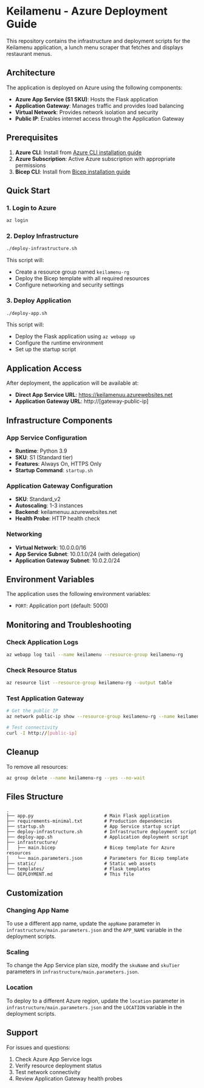 # Keilamenu - Azure Deployment Guide

This repository contains the infrastructure and deployment scripts for the Keilamenu application, a lunch menu scraper that fetches and displays restaurant menus.

## Architecture

The application is deployed on Azure using the following components:
- **Azure App Service (S1 SKU)**: Hosts the Flask application
- **Application Gateway**: Manages traffic and provides load balancing
- **Virtual Network**: Provides network isolation and security
- **Public IP**: Enables internet access through the Application Gateway

## Prerequisites

1. **Azure CLI**: Install from [Azure CLI installation guide](https://docs.microsoft.com/en-us/cli/azure/install-azure-cli)
2. **Azure Subscription**: Active Azure subscription with appropriate permissions
3. **Bicep CLI**: Install from [Bicep installation guide](https://docs.microsoft.com/en-us/azure/azure-resource-manager/bicep/install)

## Quick Start

### 1. Login to Azure
```bash
az login
```

### 2. Deploy Infrastructure
```bash
./deploy-infrastructure.sh
```

This script will:
- Create a resource group named `keilamenu-rg`
- Deploy the Bicep template with all required resources
- Configure networking and security settings

### 3. Deploy Application
```bash
./deploy-app.sh
```

This script will:
- Deploy the Flask application using `az webapp up`
- Configure the runtime environment
- Set up the startup script

## Application Access

After deployment, the application will be available at:
- **Direct App Service URL**: https://keilamenuu.azurewebsites.net
- **Application Gateway URL**: http://[gateway-public-ip]

## Infrastructure Components

### App Service Configuration
- **Runtime**: Python 3.9
- **SKU**: S1 (Standard tier)
- **Features**: Always On, HTTPS Only
- **Startup Command**: `startup.sh`

### Application Gateway Configuration
- **SKU**: Standard_v2
- **Autoscaling**: 1-3 instances
- **Backend**: keilamenuu.azurewebsites.net
- **Health Probe**: HTTP health check

### Networking
- **Virtual Network**: 10.0.0.0/16
- **App Service Subnet**: 10.0.1.0/24 (with delegation)
- **Application Gateway Subnet**: 10.0.2.0/24

## Environment Variables

The application uses the following environment variables:
- `PORT`: Application port (default: 5000)

## Monitoring and Troubleshooting

### Check Application Logs
```bash
az webapp log tail --name keilamenu --resource-group keilamenu-rg
```

### Check Resource Status
```bash
az resource list --resource-group keilamenu-rg --output table
```

### Test Application Gateway
```bash
# Get the public IP
az network public-ip show --resource-group keilamenu-rg --name keilamenu-pip --query ipAddress

# Test connectivity
curl -I http://[public-ip]
```

## Cleanup

To remove all resources:
```bash
az group delete --name keilamenu-rg --yes --no-wait
```

## Files Structure

```
.
├── app.py                          # Main Flask application
├── requirements-minimal.txt        # Production dependencies
├── startup.sh                      # App Service startup script
├── deploy-infrastructure.sh        # Infrastructure deployment script
├── deploy-app.sh                   # Application deployment script
├── infrastructure/
│   ├── main.bicep                  # Bicep template for Azure resources
│   └── main.parameters.json        # Parameters for Bicep template
├── static/                         # Static web assets
├── templates/                      # Flask templates
└── DEPLOYMENT.md                   # This file
```

## Customization

### Changing App Name
To use a different app name, update the `appName` parameter in `infrastructure/main.parameters.json` and the `APP_NAME` variable in the deployment scripts.

### Scaling
To change the App Service plan size, modify the `skuName` and `skuTier` parameters in `infrastructure/main.parameters.json`.

### Location
To deploy to a different Azure region, update the `location` parameter in `infrastructure/main.parameters.json` and the `LOCATION` variable in the deployment scripts.

## Support

For issues and questions:
1. Check Azure App Service logs
2. Verify resource deployment status
3. Test network connectivity
4. Review Application Gateway health probes